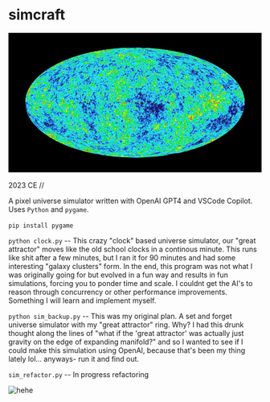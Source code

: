# simcraft
![hehe](/assets/cmb.jpg)

2023 CE //

A pixel universe simulator written with OpenAI GPT4 and VSCode Copilot. Uses `Python` and `pygame`.

```pip install pygame```

```python clock.py``` -- This crazy "clock" based universe simulator, our "great attractor" moves like the old school clocks in a continous minute. This runs like shit after a few minutes, but I ran it for 90 minutes and had some interesting "galaxy clusters" form. In the end, this program was not what I was originally going for but evolved in a fun way and results in fun simulations, forcing you to ponder time and scale. I couldnt get the AI's to reason through concurrency or other performance improvements. Something I will learn and implement myself.

```python sim_backup.py``` -- This was my original plan. A set and forget universe simulator with my "great attractor" ring. Why? I had this drunk thought along the lines of "what if the 'great attractor' was actually just gravity on the edge of expanding manifold?" and so I wanted to see if I could make this simulation using OpenAI, because that's been my thing lately lol... anyways- run it and find out.

```sim_refactor.py``` -- In progress refactoring


![hehe](/assets/demo_171123.gif)